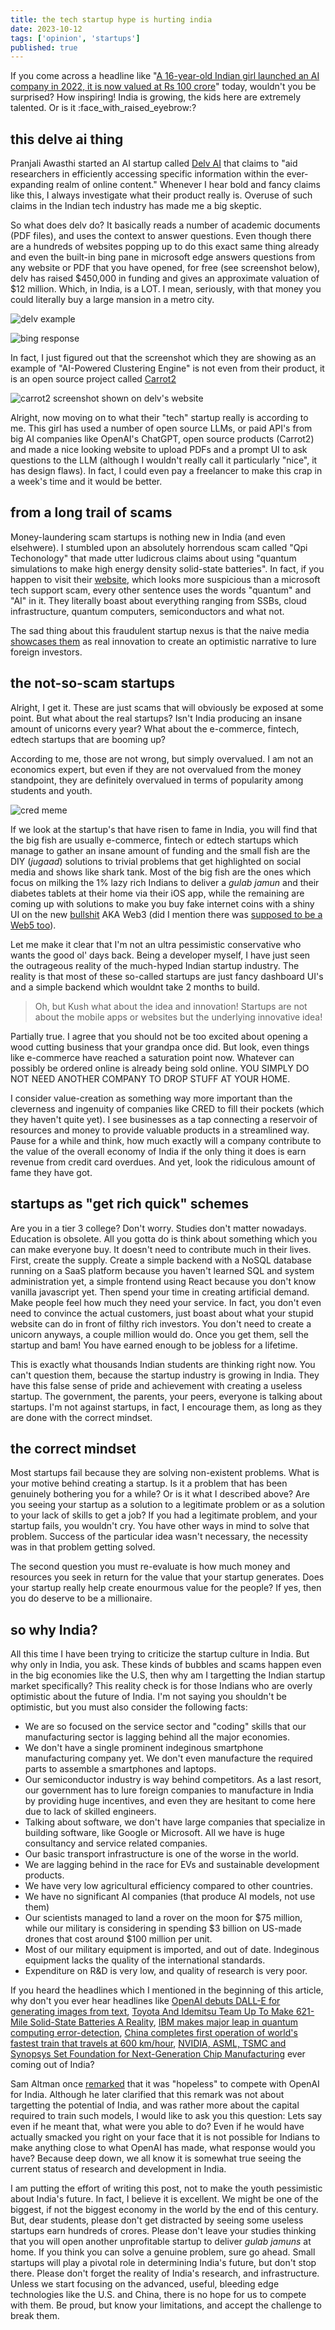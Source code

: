 ```yaml
---
title: the tech startup hype is hurting india
date: 2023-10-12
tags: ['opinion', 'startups']
published: true
---
```


If you come across a headline like "[A 16-year-old Indian girl launched an AI company in 2022, it is now valued at Rs 100 crore](https://www.businesstoday.in/technology/news/story/16-year-old-indian-girl-launched-an-ai-company-in-2022-it-is-now-valued-at-rs-100-crore-401309-2023-10-10)" today, wouldn't you be surprised? How inspiring! India is growing, the kids here are extremely talented. Or is it :face_with_raised_eyebrow:?

## this delve ai thing

Pranjali Awasthi started an AI startup called [Delv AI](https://www.delv.ai/) that claims to "aid researchers in efficiently accessing specific information within the ever-expanding realm of online content." Whenever I hear bold and fancy claims like this, I always investigate what their product really is. Overuse of such claims in the Indian tech industry has made me a big skeptic. 

So what does delv do? It basically reads a number of academic documents (PDF files), and uses the context to answer questions. Even though there are a hundreds of websites popping up to do this exact same thing already and even the built-in bing pane in microsoft edge answers questions from any website or PDF that you have opened, for free (see screenshot below), delv has raised $450,000 in funding and gives an approximate valuation of $12 million. Which, in India, is a LOT. I mean, seriously, with that money you could literally buy a large mansion in a metro city.

![delv example](./proompts.png)

![bing response](./bing.png)

In fact, I just figured out that the screenshot which they are showing as an example of "AI-Powered Clustering Engine" is not even from their product, it is an open source project called [Carrot2](https://search.carrot2.org/#/about)

![carrot2 screenshot shown on delv's website](./carrotcopy.png)

Alright, now moving on to what their "tech" startup really is according to me. This girl has used a number of open source LLMs, or paid API's from big AI companies like OpenAI's ChatGPT, open source products (Carrot2) and made a nice looking website to upload PDFs and a prompt UI to ask questions to the LLM (although I wouldn't really call it particularly "nice", it has design flaws). In fact, I could even pay a freelancer to make this crap in a week's time and it would be better.

## from a long trail of scams

Money-laundering scam startups is nothing new in India (and even elsehwere). I stumbled upon an absolutely horrendous scam called "Qpi Techonology" that made utter ludicrous claims about using "quantum simulations to make high energy density solid-state batteries". In fact, if you happen to visit their [website](https://qpitech.holdings/), which looks more suspicious than a microsoft tech support scam, every other sentence uses the words "quantum" and "AI" in it. They literally boast about everything ranging from SSBs, cloud infrastructure, quantum computers, semiconductors and what not. 

The sad thing about this fraudulent startup nexus is that the naive media [showcases them](https://www.livemint.com/brand-stories/qpivolta-announces-india-s-first-indigenous-high-energy-density-lithium-metal-based-ssb-pouch-cell-11678083287215.html) as real innovation to create an optimistic narrative to lure foreign investors.

## the not-so-scam startups

Alright, I get it. These are just scams that will obviously be exposed at some point. But what about the real startups? Isn't India producing an insane amount of unicorns every year? What about the e-commerce, fintech, edtech startups that are booming up? 

According to me, those are not wrong, but simply overvalued. I am not an economics expert, but even if they are not overvalued from the money standpoint, they are definitely overvalued in terms of popularity among students and youth. 

![cred meme](./credmeme.webp)

If we look at the startup's that have risen to fame in India, you will find that the big fish are usually e-commerce, fintech or edtech startups which manage to gather an insane amount of funding and the small fish are the DIY (_jugaad_) solutions to trivial problems that get highlighted on social media and shows like shark tank. Most of the big fish are the ones which focus on milking the 1% lazy rich Indians to deliver a _gulab jamun_ and their diabetes tablets at their home via their iOS app, while the remaining are coming up with solutions to make you buy fake internet coins with a shiny UI on the new [bullshit](https://www.stephendiehl.com/blog/web3-bullshit.html) AKA Web3 (did I mention there was [supposed to be a Web5 too](https://m.economictimes.com/markets/cryptocurrency/web-3-killer-jack-dorsey-announces-bitcoin-based-web-5/articleshow/92160764.cms)). 

Let me make it clear that I'm not an ultra pessimistic conservative who wants the good ol' days back. Being a developer myself, I have just seen the outrageous reality of the much-hyped Indian startup industry. The reality is that most of these so-called startups are just fancy dashboard UI's and a simple backend which wouldnt take 2 months to build.

> Oh, but Kush what about the idea and innovation! Startups are not about the mobile apps or websites but the underlying innovative idea!

Partially true. I agree that you should not be too excited about opening a wood cutting business that your grandpa once did. But look, even things like e-commerce have reached a saturation point now. Whatever can possibly be ordered online is already being sold online. YOU SIMPLY DO NOT NEED ANOTHER COMPANY TO DROP STUFF AT YOUR HOME.

I consider value-creation as something way more important than the cleverness and ingenuity of  companies like CRED to fill their pockets (which they haven't quite yet). I see businesses as a tap connecting a reservoir of resources and money to provide valuable products in a streamlined way. Pause for a while and think, how much exactly will a company contribute to the value of the overall economy of India if the only thing it does is earn revenue from credit card overdues. And yet, look the ridiculous amount of fame they have got.

## startups as "get rich quick" schemes

Are you in a tier 3 college? Don't worry. Studies don't matter nowadays. Education is obsolete. All you gotta do is think about something which you can make everyone buy. It doesn't need to contribute much in their lives. First, create the supply. Create a simple backend with a NoSQL database running on a SaaS platform because you haven't learned SQL and system administration yet, a simple frontend using React because you don't know vanilla javascript yet. Then spend your time in creating artificial demand. Make people feel how much they need your service. In fact, you don't even need to convince the actual customers, just boast about what your stupid website can do in front of filthy rich investors. You don't need to create a unicorn anyways, a couple million would do. Once you get them, sell the startup and bam! You have earned enough to be jobless for a lifetime.

This is exactly what thousands Indian students are thinking right now. You can't question them, because the startup industry is growing in India. They have this false sense of pride and achievement with creating a useless startup. The government, the parents, your peers, everyone is talking about startups. I'm not against startups, in fact, I encourage them, as long as they are done with the correct mindset.

## the correct mindset

Most startups fail because they are solving non-existent problems. What is your motive behind creating a startup. Is it a problem that has been genuinely bothering you for a while? Or is it what I described above? Are you seeing your startup as a solution to a legitimate problem or as a solution to your lack of skills to get a job? If you had a legitimate problem, and your startup fails, you wouldn't cry. You have other ways in mind to solve that problem. Success of the particular idea wasn't necessary, the necessity was in that problem getting solved. 

The second question you must re-evaluate is how much money and resources you seek in return for the value that your startup generates. Does your startup really help create enourmous value for the people? If yes, then you do deserve to be a millionaire.

## so why India?

All this time I have been trying to criticize the startup culture in India. But why only in India, you ask. These kinds of bubbles and scams happen even in the big economies like the U.S, then why am I targetting the Indian startup market specifically? This reality check is for those Indians who are overly optimistic about the future of India. I'm not saying you shouldn't be optimistic, but you must also consider the following facts:

- We are so focused on the service sector and "coding" skills that our manufacturing sector is lagging behind all the major economies. 
- We don't have a single prominent indeginous smartphone manufacturing company yet. We don't even manufacture the required parts to assemble a smartphones and laptops.
- Our semiconductor industry is way behind competitors. As a last resort, our government has to lure foreign companies to manufacture in India by providing huge incentives, and even they are hesitant to come here due to lack of skilled engineers.
- Talking about software, we don't have large companies that specialize in building software, like Google or Microsoft. All we have is huge consultancy and service related companies.
- Our basic transport infrastructure is one of the worse in the world.
- We are lagging behind in the race for EVs and sustainable development products.
- We have very low agricultural efficiency compared to other countries.
- We have no significant AI companies (that produce AI models, not use them)
- Our scientists managed to land a rover on the moon for $75 million, while our military is considering in spending $3 billion on US-made drones that cost around $100 million per unit.
- Most of our military equipment is imported, and out of date. Indeginous equipment lacks the quality of the international standards.
- Expenditure on R&D is very low, and quality of research is very poor.

If you heard the headlines which I mentioned in the beginning of this article, why don't you ever hear headlines like [OpenAI debuts DALL-E for generating images from text](https://venturebeat.com/business/openai-debuts-dall-e-for-generating-images-from-text/), [Toyota And Idemitsu Team Up To Make 621-Mile Solid-State Batteries A Reality](https://insideevs.com/news/691084/toyota-idemitsu-solid-state-battery-ev-2027/), [IBM makes major leap in quantum computing error-detection](https://phys.org/news/2023-08-ibm-major-quantum-error-detection.html), [China completes first operation of world's fastest train that travels at 600 km/hour](https://www.cnbctv18.com/travel/china-completes-first-operation-of-worlds-fastest-train-that-travels-at-600-kmhour-16321471.htm), [NVIDIA, ASML, TSMC and Synopsys Set Foundation for Next-Generation Chip Manufacturing](https://nvidianews.nvidia.com/news/nvidia-asml-tsmc-and-synopsys-set-foundation-for-next-generation-chip-manufacturing) ever coming out of India?

Sam Altman once [remarked](https://www.moneycontrol.com/news/trends/sam-altman-speaks-about-india-trying-to-build-chatgpt-hopeless-10774011.html) that it was "hopeless" to compete with OpenAI for India. Although he later clarified that this remark was not about targetting the potential of India, and was rather more about the capital required to train such models, I would like to ask you this question: Lets say even if he meant that, what were you able to do? Even if he would have actually smacked you right on your face that it is not possible for Indians to make anything close to what OpenAI has made, what response would you have? Because deep down, we all know it is somewhat true seeing the current status of research and development in India.

I am putting the effort of writing this post, not to make the youth pessimistic about India's future. In fact, I believe it is excellent. We might be one of the biggest, if not the biggest economy in the world by the end of this century. But, dear students, please don't get distracted by seeing some useless startups earn hundreds of crores. Please don't leave your studies thinking that you will open another unprofitable startup to deliver _gulab jamuns_ at home. If you think you can solve a genuine problem, sure go ahead. Small startups will play a pivotal role in determining India's future, but don't stop there. Please don't forget the reality of India's research, and infrastructure. Unless we start focusing on the advanced, useful, bleeding edge technologies like the U.S. and China, there is no hope for us to compete with them. Be proud, but know your limitations, and accept the challenge to break them.